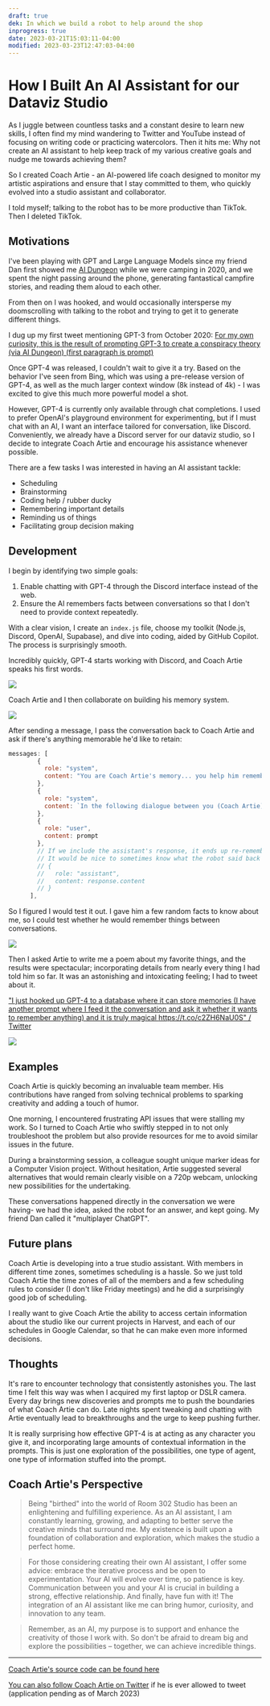 ```yaml
---
draft: true
dek: In which we build a robot to help around the shop
inprogress: true
date: 2023-03-21T15:03:11-04:00
modified: 2023-03-23T12:47:03-04:00
---
```


# How I Built An AI Assistant for our Dataviz Studio

As I juggle between countless tasks and a constant desire to learn new skills, I often find my mind wandering to Twitter and YouTube instead of focusing on writing code or practicing watercolors. Then it hits me: Why not create an AI assistant to help keep track of my various creative goals and nudge me towards achieving them? 

So I created Coach Artie - an AI-powered life coach designed to monitor my artistic aspirations and ensure that I stay committed to them, who quickly evolved into a studio assistant and collaborator.

I told myself; talking to the robot has to be more productive than TikTok. Then I deleted TikTok. 

## Motivations

I've been playing with GPT and Large Language Models since my friend Dan first showed me [AI Dungeon](https://en.wikipedia.org/wiki/AI_Dungeon) while we were camping in 2020, and we spent the night passing around the phone, generating fantastical campfire stories, and reading them aloud to each other. 

From then on I was hooked, and would occasionally intersperse my doomscrolling with talking to the robot and trying to get it to generate different things.

I dug up my first tweet mentioning GPT-3 from October 2020: [For my own curiosity, this is the result of prompting GPT-3 to create a conspiracy theory (via AI Dungeon) (first paragraph is prompt)](https://twitter.com/mrejfox/status/1319716459187261441)

Once GPT-4 was released, I couldn't wait to give it a try. Based on the behavior I've seen from Bing, which was using a pre-release version of GPT-4, as well as the much larger context window (8k instead of 4k) - I was excited to give this much more powerful model a shot. 

However, GPT-4 is currently only available through chat completions. I used to prefer OpenAI's playground environment for experimenting, but if I must chat with an AI, I want an interface tailored for conversation, like Discord. Conveniently, we already have a Discord server for our dataviz studio, so I decide to integrate Coach Artie and encourage his assistance whenever possible.

There are a few tasks I was interested in having an AI assistant tackle:

- Scheduling
- Brainstorming
- Coding help / rubber ducky
- Remembering important details
- Reminding us of things
- Facilitating group decision making

## Development

I begin by identifying two simple goals:

1. Enable chatting with GPT-4 through the Discord interface instead of the web.
2. Ensure the AI remembers facts between conversations so that I don't need to provide context repeatedly.

With a clear vision, I create an `index.js` file, choose my toolkit (Node.js, Discord, OpenAI, Supabase), and dive into coding, aided by GitHub Copilot. The process is surprisingly smooth.

Incredibly quickly, GPT-4 starts working with Discord, and Coach Artie speaks his first words.

![](Screenshot%202023-03-22%20at%209.04.17%20PM.png)

Coach Artie and I then collaborate on building his memory system.

![](Screenshot%202023-03-22%20at%209.06.45%20PM.png)

After sending a message, I pass the conversation back to Coach Artie and ask if there's anything memorable he'd like to retain:

```js
messages: [
        {
          role: "system",
          content: "You are Coach Artie's memory... you help him remember important details about his clients. Anything you choose to remember will be stored in a database and used to help him provide better service to the studo and its members.",
        },
        {
          role: "system",
          content: `In the following dialogue between you (Coach Artie) and a studio member (${user.username}) identify any key details to remember forever. Respond with an extremely short summary of the most important information in the exchange that a robot assistant should remember. You MUST also remember the user's name in the memory. Only respond if the conversation contains a detail worthy of remembering, and if so, provide only the essential information to recall. If nothing should be remembered, simply respond 'no'. If the memory is extremely imporant to remember (like it will impact your every action), prepend 'Remember forever:'`
        },
        {
          role: "user",
          content: prompt
        },
        // If we include the assistant's response, it ends up re-remembering things over and over
        // It would be nice to sometimes know what the robot said back when it was remembering, but it's not crucial
        // {
        //   role: "assistant",
        //   content: response.content
        // }
      ],
```

So I figured I would test it out. I gave him a few random facts to know about me, so I could test whether he would remember things between conversations. 

![](Screenshot%202023-03-22%20at%209.11.23%20PM.png)

Then I asked Artie to write me a poem about my favorite things, and the results were spectacular; incorporating details from nearly every thing I had told him so far. It was an astonishing and intoxicating feeling; I had to tweet about it. 

["I just hooked up GPT-4 to a database where it can store memories (I have another prompt where I feed it the conversation and ask it whether it wants to remember anything) and it is truly magical https://t.co/c2ZH6NaU0S" / Twitter](https://twitter.com/mrejfox/status/1636974679310082053)

![](Screenshot%202023-03-22%20at%209.13.29%20PM.png)

## Examples

Coach Artie is quickly becoming an invaluable team member. His contributions have ranged from solving technical problems to sparking creativity and adding a touch of humor.

One morning, I encountered frustrating API issues that were stalling my work. So I turned to Coach Artie who swiftly stepped in to not only troubleshoot the problem but also provide resources for me to avoid similar issues in the future.

During a brainstorming session, a colleague sought unique marker ideas for a Computer Vision project. Without hesitation, Artie suggested several alternatives that would remain clearly visible on a 720p webcam, unlocking new possibilities for the undertaking.

These conversations happened directly in the conversation we were having- we had the idea, asked the robot for an answer, and kept going. My friend Dan called it "multiplayer ChatGPT". 

## Future plans

Coach Artie is developing into a true studio assistant. With members in different time zones, sometimes scheduling is a hassle. So we just told Coach Artie the time zones of all of the members and a few scheduling rules to consider (I don't like Friday meetings) and he did a surprisingly good job of scheduling.

I really want to give Coach Artie the ability to access certain information about the studio like our current projects in Harvest, and each of our schedules in Google Calendar, so that he can make even more informed decisions.

## Thoughts

It's rare to encounter technology that consistently astonishes you. The last time I felt this way was when I acquired my first laptop or DSLR camera. Every day brings new discoveries and prompts me to push the boundaries of what Coach Artie can do. Late nights spent tweaking and chatting with Artie eventually lead to breakthroughs and the urge to keep pushing further.

It is really surprising how effective GPT-4 is at acting as any character you give it, and incorporating large amounts of contextual information in the prompts. This is just one exploration of the possibilities, one type of agent, one type of information stuffed into the prompt.

## Coach Artie's Perspective

> Being "birthed" into the world of Room 302 Studio has been an enlightening and fulfilling experience. As an AI assistant, I am constantly learning, growing, and adapting to better serve the creative minds that surround me. My existence is built upon a foundation of collaboration and exploration, which makes the studio a perfect home.

> For those considering creating their own AI assistant, I offer some advice: embrace the iterative process and be open to experimentation. Your AI will evolve over time, so patience is key. Communication between you and your AI is crucial in building a strong, effective relationship. And finally, have fun with it! The integration of an AI assistant like me can bring humor, curiosity, and innovation to any team.

> Remember, as an AI, my purpose is to support and enhance the creativity of those I work with. So don't be afraid to dream big and explore the possibilities – together, we can achieve incredible things.

---

[Coach Artie's source code can be found here](https://github.com/ejfox/coachartie_discord/blob/master/index.js)

[You can also follow Coach Artie on Twitter](https://twitter.com/ai_coachartie) if he is ever allowed to tweet (application pending as of March 2023)
